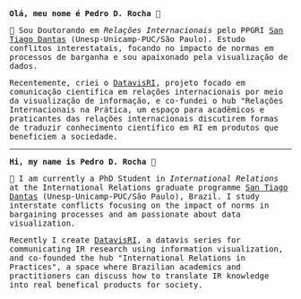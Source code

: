 <samp>
	
**Olá, meu nome é Pedro D. Rocha** 👋 



:microscope: Sou Doutorando em _Relações Internacionais_ pelo PPGRI [San Tiago Dantas](https://www.santiagodantas-ppgri.org/) (Unesp-Unicamp-PUC/São Paulo). Estudo conflitos interestatais, focando no impacto de normas em processos de barganha e sou apaixonado pela visualização de dados. 
	
Recentemente, criei o [DatavisRI](https://twitter.com/datavisri), projeto focado em comunicação científica em relações internacionais por meio da visualização de informação, e co-fundei o hub "Relações Internacionais na Prática, um espaço para acadêmicos e praticantes das relações internacionais discutirem formas de traduzir conhecimento científico em RI em produtos que beneficiem a sociedade.

--------------------------------------------------------------------------------------------------------------------------------------------------------------------------------

**Hi, my name is Pedro D. Rocha** 👋 


:microscope: I am currently a PhD Student in _International Relations_ at the International Relations graduate programme [San Tiago Dantas](https://www.santiagodantas-ppgri.org/) (Unesp-Unicamp-PUC/São Paulo), Brazil. I study interstate conflicts focusing on the impact of norms in bargaining processes and am passionate about data visualization. 
	
Recently I create [DatavisRI](https://twitter.com/datavisri), a datavis series for communicating IR research using information visualization, and co-founded the hub "International Relations in Practices", a space where Brazilian academics and practitioners  can discuss how to translate IR knowledge into real benefical products for society.


</samp>
